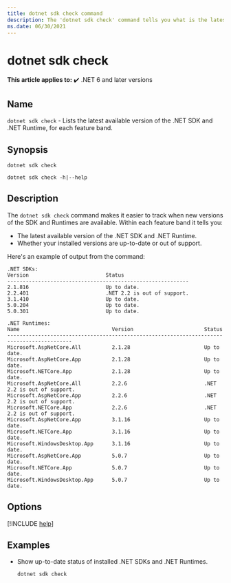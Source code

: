 ```yaml
---
title: dotnet sdk check command
description: The 'dotnet sdk check' command tells you what is the latest available version of the .NET SDK and .NET Runtime.
ms.date: 06/30/2021
---
```

# dotnet sdk check

**This article applies to:** ✔️ .NET 6 and later versions

## Name

`dotnet sdk check` - Lists the latest available version of the .NET SDK and .NET Runtime, for each feature band.

## Synopsis

```dotnetcli
dotnet sdk check

dotnet sdk check -h|--help
```

## Description

The `dotnet sdk check` command makes it easier to track when new versions of the SDK and Runtimes are available. Within each feature band it tells you:

* The latest available version of the .NET SDK and .NET Runtime.
* Whether your installed versions are up-to-date or out of support.

Here's an example of output from the command:

```output
.NET SDKs:
Version                         Status
-----------------------------------------------------------
2.1.816                         Up to date.
2.2.401                         .NET 2.2 is out of support.
3.1.410                         Up to date.
5.0.204                         Up to date.
5.0.301                         Up to date.

.NET Runtimes:
Name                              Version                       Status
-------------------------------------------------------------------------------------------
Microsoft.AspNetCore.All          2.1.28                        Up to date.
Microsoft.AspNetCore.App          2.1.28                        Up to date.
Microsoft.NETCore.App             2.1.28                        Up to date.
Microsoft.AspNetCore.All          2.2.6                         .NET 2.2 is out of support.
Microsoft.AspNetCore.App          2.2.6                         .NET 2.2 is out of support.
Microsoft.NETCore.App             2.2.6                         .NET 2.2 is out of support.
Microsoft.AspNetCore.App          3.1.16                        Up to date.
Microsoft.NETCore.App             3.1.16                        Up to date.
Microsoft.WindowsDesktop.App      3.1.16                        Up to date.
Microsoft.AspNetCore.App          5.0.7                         Up to date.
Microsoft.NETCore.App             5.0.7                         Up to date.
Microsoft.WindowsDesktop.App      5.0.7                         Up to date.
```

## Options

<!-- markdownlint-disable MD012 -->

[!INCLUDE [help](../../../includes/cli-help.md)]

## Examples

- Show up-to-date status of installed .NET SDKs and .NET Runtimes.

  ```dotnetcli
  dotnet sdk check
  ```
